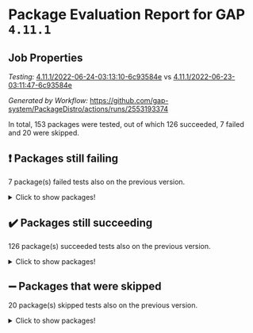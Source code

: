 # Package Evaluation Report for GAP `4.11.1`

## Job Properties

*Testing:* [4.11.1/2022-06-24-03:13:10-6c93584e](https://github.com/gap-system/PackageDistro/blob/data/reports/4.11.1/2022-06-24-03:13:10-6c93584e) vs [4.11.1/2022-06-23-03:11:47-6c93584e](https://github.com/gap-system/PackageDistro/blob/data/reports/4.11.1/2022-06-23-03:11:47-6c93584e)

*Generated by Workflow:* https://github.com/gap-system/PackageDistro/actions/runs/2553193374

In total, 153 packages were tested, out of which 126 succeeded, 7 failed and 20 were skipped.

## :exclamation: Packages still failing

7 package(s) failed tests also on the previous version.
<details><summary>Click to show packages!</summary>

- fining 1.4.1 [(failure)](https://github.com/gap-system/PackageDistro/runs/7035072844?check_suite_focus=true)
- francy 1.2.4 [(failure)](https://github.com/gap-system/PackageDistro/runs/7035073121?check_suite_focus=true)
- hap 1.41 [(failure)](https://github.com/gap-system/PackageDistro/runs/7035074312?check_suite_focus=true)
- normalizinterface 1.3.2 [(failure)](https://github.com/gap-system/PackageDistro/runs/7035076325?check_suite_focus=true)
- packagemanager 1.2 [(failure)](https://github.com/gap-system/PackageDistro/runs/7035076608?check_suite_focus=true)
- recog 1.3.2 [(failure)](https://github.com/gap-system/PackageDistro/runs/7035077245?check_suite_focus=true)
- semigroups 4.0.0 [(failure)](https://github.com/gap-system/PackageDistro/runs/7035077498?check_suite_focus=true)
</details>

## :heavy_check_mark: Packages still succeeding

126 package(s) succeeded tests also on the previous version.
<details><summary>Click to show packages!</summary>

- ace 5.4 [(success)](https://github.com/gap-system/PackageDistro/runs/7035071011?check_suite_focus=true)
- aclib 1.3.2 [(success)](https://github.com/gap-system/PackageDistro/runs/7035071069?check_suite_focus=true)
- agt 0.2 [(success)](https://github.com/gap-system/PackageDistro/runs/7035071136?check_suite_focus=true)
- alnuth 3.2.1 [(success)](https://github.com/gap-system/PackageDistro/runs/7035071214?check_suite_focus=true)
- anupq 3.2.6 [(success)](https://github.com/gap-system/PackageDistro/runs/7035071271?check_suite_focus=true)
- atlasrep 2.1.2 [(success)](https://github.com/gap-system/PackageDistro/runs/7035071316?check_suite_focus=true)
- autodoc 2022.03.10 [(success)](https://github.com/gap-system/PackageDistro/runs/7035071377?check_suite_focus=true)
- automata 1.15 [(success)](https://github.com/gap-system/PackageDistro/runs/7035071445?check_suite_focus=true)
- automgrp 1.3.2 [(success)](https://github.com/gap-system/PackageDistro/runs/7035071485?check_suite_focus=true)
- autpgrp 1.10.2 [(success)](https://github.com/gap-system/PackageDistro/runs/7035071551?check_suite_focus=true)
- cap 2022.06-04 [(success)](https://github.com/gap-system/PackageDistro/runs/7035071606?check_suite_focus=true)
- caratinterface 2.3.3 [(success)](https://github.com/gap-system/PackageDistro/runs/7035071667?check_suite_focus=true)
- cddinterface 2020.06.24 [(success)](https://github.com/gap-system/PackageDistro/runs/7035071715?check_suite_focus=true)
- circle 1.6.5 [(success)](https://github.com/gap-system/PackageDistro/runs/7035071756?check_suite_focus=true)
- classicpres 1.22 [(success)](https://github.com/gap-system/PackageDistro/runs/7035071815?check_suite_focus=true)
- cohomolo 1.6.10 [(success)](https://github.com/gap-system/PackageDistro/runs/7035071841?check_suite_focus=true)
- congruence 1.2.4 [(success)](https://github.com/gap-system/PackageDistro/runs/7035071878?check_suite_focus=true)
- corelg 1.56 [(success)](https://github.com/gap-system/PackageDistro/runs/7035071922?check_suite_focus=true)
- crime 1.6 [(success)](https://github.com/gap-system/PackageDistro/runs/7035071961?check_suite_focus=true)
- crisp 1.4.5 [(success)](https://github.com/gap-system/PackageDistro/runs/7035071997?check_suite_focus=true)
- crypting 0.10 [(success)](https://github.com/gap-system/PackageDistro/runs/7035072043?check_suite_focus=true)
- cryst 4.1.24 [(success)](https://github.com/gap-system/PackageDistro/runs/7035072083?check_suite_focus=true)
- crystcat 1.1.9 [(success)](https://github.com/gap-system/PackageDistro/runs/7035072126?check_suite_focus=true)
- ctbllib 1.3.4 [(success)](https://github.com/gap-system/PackageDistro/runs/7035072184?check_suite_focus=true)
- cubefree 1.19 [(success)](https://github.com/gap-system/PackageDistro/runs/7035072225?check_suite_focus=true)
- curlinterface 2.2.2 [(success)](https://github.com/gap-system/PackageDistro/runs/7035072267?check_suite_focus=true)
- cvec 2.7.5 [(success)](https://github.com/gap-system/PackageDistro/runs/7035072300?check_suite_focus=true)
- datastructures 0.2.7 [(success)](https://github.com/gap-system/PackageDistro/runs/7035072353?check_suite_focus=true)
- deepthought 1.0.5 [(success)](https://github.com/gap-system/PackageDistro/runs/7035072393?check_suite_focus=true)
- design 1.7 [(success)](https://github.com/gap-system/PackageDistro/runs/7035072466?check_suite_focus=true)
- difsets 2.3.1 [(success)](https://github.com/gap-system/PackageDistro/runs/7035072508?check_suite_focus=true)
- digraphs 1.5.3 [(success)](https://github.com/gap-system/PackageDistro/runs/7035072563?check_suite_focus=true)
- edim 1.3.5 [(success)](https://github.com/gap-system/PackageDistro/runs/7035072603?check_suite_focus=true)
- example 4.3.1 [(success)](https://github.com/gap-system/PackageDistro/runs/7035072645?check_suite_focus=true)
- factint 1.6.3 [(success)](https://github.com/gap-system/PackageDistro/runs/7035072706?check_suite_focus=true)
- ferret 1.0.7 [(success)](https://github.com/gap-system/PackageDistro/runs/7035072744?check_suite_focus=true)
- fga 1.4.0 [(success)](https://github.com/gap-system/PackageDistro/runs/7035072800?check_suite_focus=true)
- float 1.0.3 [(success)](https://github.com/gap-system/PackageDistro/runs/7035072900?check_suite_focus=true)
- format 1.4.3 [(success)](https://github.com/gap-system/PackageDistro/runs/7035072947?check_suite_focus=true)
- forms 1.2.7 [(success)](https://github.com/gap-system/PackageDistro/runs/7035072993?check_suite_focus=true)
- fplsa 1.2.5 [(success)](https://github.com/gap-system/PackageDistro/runs/7035073032?check_suite_focus=true)
- fr 2.4.8 [(success)](https://github.com/gap-system/PackageDistro/runs/7035073076?check_suite_focus=true)
- fwtree 1.3 [(success)](https://github.com/gap-system/PackageDistro/runs/7035073194?check_suite_focus=true)
- gbnp 1.0.5 [(success)](https://github.com/gap-system/PackageDistro/runs/7035073373?check_suite_focus=true)
- generalizedmorphismsforcap 2022.05-01 [(success)](https://github.com/gap-system/PackageDistro/runs/7035073491?check_suite_focus=true)
- genss 1.6.6 [(success)](https://github.com/gap-system/PackageDistro/runs/7035073645?check_suite_focus=true)
- gradedringforhomalg 2022.03-01 [(success)](https://github.com/gap-system/PackageDistro/runs/7035073797?check_suite_focus=true)
- grape 4.8.5 [(success)](https://github.com/gap-system/PackageDistro/runs/7035073914?check_suite_focus=true)
- groupoids 1.69 [(success)](https://github.com/gap-system/PackageDistro/runs/7035074042?check_suite_focus=true)
- grpconst 2.6.2 [(success)](https://github.com/gap-system/PackageDistro/runs/7035074112?check_suite_focus=true)
- guarana 0.96.3 [(success)](https://github.com/gap-system/PackageDistro/runs/7035074186?check_suite_focus=true)
- guava 3.16 [(success)](https://github.com/gap-system/PackageDistro/runs/7035074238?check_suite_focus=true)
- hapcryst 0.1.14 [(success)](https://github.com/gap-system/PackageDistro/runs/7035074432?check_suite_focus=true)
- hecke 1.5.3 [(success)](https://github.com/gap-system/PackageDistro/runs/7035074494?check_suite_focus=true)
- help 3.5 [(success)](https://github.com/gap-system/PackageDistro/runs/7035074572?check_suite_focus=true)
- idrel 2.44 [(success)](https://github.com/gap-system/PackageDistro/runs/7035074668?check_suite_focus=true)
- images 1.3.1 [(success)](https://github.com/gap-system/PackageDistro/runs/7035074733?check_suite_focus=true)
- intpic 0.3.0 [(success)](https://github.com/gap-system/PackageDistro/runs/7035074808?check_suite_focus=true)
- io 4.7.2 [(success)](https://github.com/gap-system/PackageDistro/runs/7035074873?check_suite_focus=true)
- irredsol 1.4.3 [(success)](https://github.com/gap-system/PackageDistro/runs/7035074943?check_suite_focus=true)
- json 2.1.0 [(success)](https://github.com/gap-system/PackageDistro/runs/7035074978?check_suite_focus=true)
- jupyterkernel 1.4.1 [(success)](https://github.com/gap-system/PackageDistro/runs/7035075033?check_suite_focus=true)
- jupyterviz 1.5.1 [(success)](https://github.com/gap-system/PackageDistro/runs/7035075069?check_suite_focus=true)
- kan 1.34 [(success)](https://github.com/gap-system/PackageDistro/runs/7035075114?check_suite_focus=true)
- kbmag 1.5.9 [(success)](https://github.com/gap-system/PackageDistro/runs/7035075146?check_suite_focus=true)
- laguna 3.9.5 [(success)](https://github.com/gap-system/PackageDistro/runs/7035075179?check_suite_focus=true)
- liealgdb 2.2.1 [(success)](https://github.com/gap-system/PackageDistro/runs/7035075227?check_suite_focus=true)
- liepring 2.6 [(success)](https://github.com/gap-system/PackageDistro/runs/7035075319?check_suite_focus=true)
- liering 2.4.2 [(success)](https://github.com/gap-system/PackageDistro/runs/7035075407?check_suite_focus=true)
- linearalgebraforcap 2022.06-02 [(success)](https://github.com/gap-system/PackageDistro/runs/7035075469?check_suite_focus=true)
- loops 3.4.1 [(success)](https://github.com/gap-system/PackageDistro/runs/7035075549?check_suite_focus=true)
- lpres 1.0.3 [(success)](https://github.com/gap-system/PackageDistro/runs/7035075661?check_suite_focus=true)
- majoranaalgebras 1.4 [(success)](https://github.com/gap-system/PackageDistro/runs/7035075762?check_suite_focus=true)
- mapclass 1.4.5 [(success)](https://github.com/gap-system/PackageDistro/runs/7035075840?check_suite_focus=true)
- matgrp 0.64 [(success)](https://github.com/gap-system/PackageDistro/runs/7035075906?check_suite_focus=true)
- modisom 2.5.2 [(success)](https://github.com/gap-system/PackageDistro/runs/7035075975?check_suite_focus=true)
- modulepresentationsforcap 2022.05-03 [(success)](https://github.com/gap-system/PackageDistro/runs/7035076061?check_suite_focus=true)
- monoidalcategories 2022.06-06 [(success)](https://github.com/gap-system/PackageDistro/runs/7035076122?check_suite_focus=true)
- nconvex 2020.11-04 [(success)](https://github.com/gap-system/PackageDistro/runs/7035076161?check_suite_focus=true)
- nilmat 1.4.1 [(success)](https://github.com/gap-system/PackageDistro/runs/7035076214?check_suite_focus=true)
- nock 1.5 [(success)](https://github.com/gap-system/PackageDistro/runs/7035076268?check_suite_focus=true)
- nq 2.5.8 [(success)](https://github.com/gap-system/PackageDistro/runs/7035076385?check_suite_focus=true)
- numericalsgps 1.3.0 [(success)](https://github.com/gap-system/PackageDistro/runs/7035076440?check_suite_focus=true)
- openmath 11.5.1 [(success)](https://github.com/gap-system/PackageDistro/runs/7035076491?check_suite_focus=true)
- orb 4.8.4 [(success)](https://github.com/gap-system/PackageDistro/runs/7035076545?check_suite_focus=true)
- patternclass 2.4.2 [(success)](https://github.com/gap-system/PackageDistro/runs/7035076670?check_suite_focus=true)
- permut 2.0.4 [(success)](https://github.com/gap-system/PackageDistro/runs/7035076731?check_suite_focus=true)
- polenta 1.3.10 [(success)](https://github.com/gap-system/PackageDistro/runs/7035076788?check_suite_focus=true)
- polymaking 0.8.6 [(success)](https://github.com/gap-system/PackageDistro/runs/7035076835?check_suite_focus=true)
- primgrp 3.4.2 [(success)](https://github.com/gap-system/PackageDistro/runs/7035076891?check_suite_focus=true)
- profiling 2.5.0 [(success)](https://github.com/gap-system/PackageDistro/runs/7035076944?check_suite_focus=true)
- qpa 1.33 [(success)](https://github.com/gap-system/PackageDistro/runs/7035076991?check_suite_focus=true)
- quagroup 1.8.3 [(success)](https://github.com/gap-system/PackageDistro/runs/7035077039?check_suite_focus=true)
- radiroot 2.9 [(success)](https://github.com/gap-system/PackageDistro/runs/7035077096?check_suite_focus=true)
- rcwa 4.6.4 [(success)](https://github.com/gap-system/PackageDistro/runs/7035077135?check_suite_focus=true)
- rds 1.8 [(success)](https://github.com/gap-system/PackageDistro/runs/7035077195?check_suite_focus=true)
- repndecomp 1.2.1 [(success)](https://github.com/gap-system/PackageDistro/runs/7035077296?check_suite_focus=true)
- repsn 3.1.0 [(success)](https://github.com/gap-system/PackageDistro/runs/7035077358?check_suite_focus=true)
- resclasses 4.7.2 [(success)](https://github.com/gap-system/PackageDistro/runs/7035077400?check_suite_focus=true)
- scscp 2.3.1 [(success)](https://github.com/gap-system/PackageDistro/runs/7035077456?check_suite_focus=true)
- sglppow 2.2 [(success)](https://github.com/gap-system/PackageDistro/runs/7035077547?check_suite_focus=true)
- sgpviz 0.999.5 [(success)](https://github.com/gap-system/PackageDistro/runs/7035077603?check_suite_focus=true)
- simpcomp 2.1.14 [(success)](https://github.com/gap-system/PackageDistro/runs/7035077673?check_suite_focus=true)
- singular 2020.12.18 [(success)](https://github.com/gap-system/PackageDistro/runs/7035077746?check_suite_focus=true)
- sla 1.5.3 [(success)](https://github.com/gap-system/PackageDistro/runs/7035077800?check_suite_focus=true)
- smallgrp 1.5 [(success)](https://github.com/gap-system/PackageDistro/runs/7035077881?check_suite_focus=true)
- smallsemi 0.6.13 [(success)](https://github.com/gap-system/PackageDistro/runs/7035077929?check_suite_focus=true)
- sonata 2.9.4 [(success)](https://github.com/gap-system/PackageDistro/runs/7035077980?check_suite_focus=true)
- sophus 1.25 [(success)](https://github.com/gap-system/PackageDistro/runs/7035078060?check_suite_focus=true)
- spinsym 1.5.2 [(success)](https://github.com/gap-system/PackageDistro/runs/7035078124?check_suite_focus=true)
- symbcompcc 1.3.2 [(success)](https://github.com/gap-system/PackageDistro/runs/7035078198?check_suite_focus=true)
- thelma 1.3 [(success)](https://github.com/gap-system/PackageDistro/runs/7035078260?check_suite_focus=true)
- tomlib 1.2.9 [(success)](https://github.com/gap-system/PackageDistro/runs/7035078372?check_suite_focus=true)
- toric 1.9.5 [(success)](https://github.com/gap-system/PackageDistro/runs/7035078478?check_suite_focus=true)
- transgrp 3.6.2 [(success)](https://github.com/gap-system/PackageDistro/runs/7035078538?check_suite_focus=true)
- ugaly 4.0.2 [(success)](https://github.com/gap-system/PackageDistro/runs/7035078591?check_suite_focus=true)
- unipot 1.5 [(success)](https://github.com/gap-system/PackageDistro/runs/7035078678?check_suite_focus=true)
- unitlib 4.1.0 [(success)](https://github.com/gap-system/PackageDistro/runs/7035078743?check_suite_focus=true)
- utils 0.72 [(success)](https://github.com/gap-system/PackageDistro/runs/7035078815?check_suite_focus=true)
- uuid 0.7 [(success)](https://github.com/gap-system/PackageDistro/runs/7035078894?check_suite_focus=true)
- walrus 0.9991 [(success)](https://github.com/gap-system/PackageDistro/runs/7035078942?check_suite_focus=true)
- wedderga 4.10.2 [(success)](https://github.com/gap-system/PackageDistro/runs/7035079020?check_suite_focus=true)
- xmod 2.88 [(success)](https://github.com/gap-system/PackageDistro/runs/7035079089?check_suite_focus=true)
- xmodalg 1.22 [(success)](https://github.com/gap-system/PackageDistro/runs/7035079158?check_suite_focus=true)
- yangbaxter 0.10.0 [(success)](https://github.com/gap-system/PackageDistro/runs/7035079227?check_suite_focus=true)
- zeromqinterface 0.13 [(success)](https://github.com/gap-system/PackageDistro/runs/7035079293?check_suite_focus=true)
</details>

## :heavy_minus_sign: Packages that were skipped

20 package(s) skipped tests also on the previous version.
<details><summary>Click to show packages!</summary>

- 4ti2interface 2022.03-01 [(skipped)](https://github.com/gap-system/PackageDistro/runs/7035007411?check_suite_focus=true)
- browse 1.8.14 [(skipped)](https://github.com/gap-system/PackageDistro/runs/7035007411?check_suite_focus=true)
- examplesforhomalg 2022.03-01 [(skipped)](https://github.com/gap-system/PackageDistro/runs/7035007411?check_suite_focus=true)
- gapdoc 1.6.5 [(skipped)](https://github.com/gap-system/PackageDistro/runs/7035007411?check_suite_focus=true)
- gauss 2022.03-01 [(skipped)](https://github.com/gap-system/PackageDistro/runs/7035007411?check_suite_focus=true)
- gaussforhomalg 2022.03-01 [(skipped)](https://github.com/gap-system/PackageDistro/runs/7035007411?check_suite_focus=true)
- gradedmodules 2022.03-01 [(skipped)](https://github.com/gap-system/PackageDistro/runs/7035007411?check_suite_focus=true)
- homalg 2022.03-01 [(skipped)](https://github.com/gap-system/PackageDistro/runs/7035007411?check_suite_focus=true)
- homalgtocas 2022.03-01 [(skipped)](https://github.com/gap-system/PackageDistro/runs/7035007411?check_suite_focus=true)
- io_forhomalg 2022.03-01 [(skipped)](https://github.com/gap-system/PackageDistro/runs/7035007411?check_suite_focus=true)
- itc 1.5.1 [(skipped)](https://github.com/gap-system/PackageDistro/runs/7035007411?check_suite_focus=true)
- localizeringforhomalg 2022.03-01 [(skipped)](https://github.com/gap-system/PackageDistro/runs/7035007411?check_suite_focus=true)
- matricesforhomalg 2022.04-01 [(skipped)](https://github.com/gap-system/PackageDistro/runs/7035007411?check_suite_focus=true)
- modules 2022.03-01 [(skipped)](https://github.com/gap-system/PackageDistro/runs/7035007411?check_suite_focus=true)
- polycyclic 2.16 [(skipped)](https://github.com/gap-system/PackageDistro/runs/7035007411?check_suite_focus=true)
- ringsforhomalg 2022.04-01 [(skipped)](https://github.com/gap-system/PackageDistro/runs/7035007411?check_suite_focus=true)
- sco 2022.03-01 [(skipped)](https://github.com/gap-system/PackageDistro/runs/7035007411?check_suite_focus=true)
- toolsforhomalg 2022.05-01 [(skipped)](https://github.com/gap-system/PackageDistro/runs/7035007411?check_suite_focus=true)
- toricvarieties 2022.03.23 [(skipped)](https://github.com/gap-system/PackageDistro/runs/7035007411?check_suite_focus=true)
- xgap 4.31 [(skipped)](https://github.com/gap-system/PackageDistro/runs/7035007411?check_suite_focus=true)
</details>

